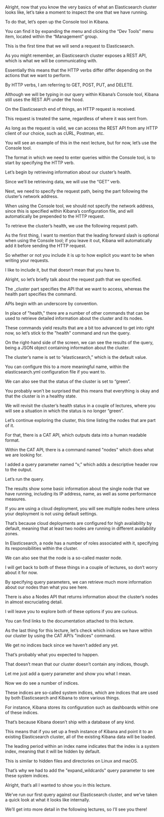 Alright, now that you know the very basics of what an Elasticsearch cluster looks like, let’s take a moment to inspect the one that we have running.

To do that, let’s open up the Console tool in Kibana.

You can find it by expanding the menu and clicking the “Dev Tools” menu item, located within the “Management” group.

This is the first time that we will send a request to Elasticsearch.

As you might remember, an Elasticsearch cluster exposes a REST API, which is what we will be communicating with.

Essentially this means that the HTTP verbs differ differ depending on the actions that we want to perform.

By HTTP verbs, I am referring to GET, POST, PUT, and DELETE.

Although we will be typing in our query within Kibana’s Console tool, Kibana still uses the REST API under the hood.

On the Elasticsearch end of things, an HTTP request is received.

This request is treated the same, regardless of where it was sent from.

As long as the request is valid, we can access the REST API from any HTTP client of our choice, such as cURL, Postman, etc.

You will see an example of this in the next lecture, but for now, let’s use the Console tool.

The format in which we need to enter queries within the Console tool, is to start by specifying the HTTP verb.

Let’s begin by retrieving information about our cluster’s health.

Since we’ll be retrieving data, we will use the “GET” verb.

Next, we need to specify the request path, being the part following the cluster’s network address.

When using the Console tool, we should not specify the network address, since this is specified within Kibana’s  configuration file, and will automatically be prepended to the HTTP request.

To retrieve the cluster’s health, we use the following request path.

As the first thing, I want to mention that the leading forward slash is optional when using the Console tool; if you leave it out, Kibana will automatically add it before sending the HTTP request.

So whether or not you include it is up to how explicit you want to be when writing your requests.

I like to include it, but that doesn’t mean that you have to.

Alright, so let’s briefly talk about the request path that we specified.

The _cluster part specifies the API that we want to access, whereas the health part specifies the command.

APIs begin with an underscore by convention.

In place of "health," there are a number of other commands that can be used to retrieve detailed information about the cluster and its nodes.

These commands yield results that are a bit too advanced to get into right now, so let’s stick to the "health" command and run the query.

On the right-hand side of the screen, we can see the results of the query, being a JSON object containing information about the cluster.

The cluster’s name is set to “elasticsearch,” which is the default value.

You can configure this to a more meaningful name, within the elasticsearch.yml configuration file if you want to.

We can also see that the status of the cluster is set to “green”.

You probably won’t be surprised that this means that everything is okay and that the cluster is in a healthy state.

We will revisit the cluster’s health status in a couple of lectures, where you will see a situation in which the status is no longer “green”.

Let’s continue exploring the cluster, this time listing the nodes that are part of it.

For that, there is a CAT API, which outputs data into a human readable format.

Within the CAT API, there is a command named "nodes" which does what we are looking for.

I added a query parameter named “v,” which adds a descriptive header row to the output.

Let’s run the query.

The results show some basic information about the single node that we have running, including its IP address, name, as well as some performance measures.

If you are using a cloud deployment, you will see multiple nodes here unless your deployment is not using default settings.

That’s because cloud deployments are configured for high availability by default, meaning that at least two nodes are running in different availability zones.

In Elasticsearch, a node has a number of roles associated with it, specifying its responsibilities within the cluster.

We can also see that the node is a so-called master node.

I will get back to both of these things in a couple of lectures, so don’t worry about it for now.

By specifying query parameters, we can retrieve much more information about our nodes than what you see here.

There is also a Nodes API that returns information about the cluster’s nodes in almost excruciating detail.

I will leave you to explore both of these options if you are curious.

You can find links to the documentation attached to this lecture.

As the last thing for this lecture, let’s check which indices we have within our cluster by using the CAT API’s "indices" command.

We get no indices back since we haven’t added any yet.

That’s probably what you expected to happen.

That doesn’t mean that our cluster doesn’t contain any indices, though.

Let me just add a query parameter and show you what I mean.

Now we do see a number of indices.

These indices are so-called system indices, which are indices that are used by both Elasticsearch and Kibana to store various things.

For instance, Kibana stores its configuration such as dashboards within one of these indices.

That’s because Kibana doesn’t ship with a database of any kind.

This means that if you set up a fresh instance of Kibana and point it to an existing Elasticsearch cluster, all of the existing Kibana data will be loaded.

The leading period within an index name indicates that the index is a system index, meaning that it will be hidden by default.

This is similar to hidden files and directories on Linux and macOS.

That’s why we had to add the "expand_wildcards" query parameter to see these system indices.

Alright, that’s all I wanted to show you in this lecture.

We’ve run our first query against our Elasticsearch cluster, and we’ve taken a quick look at what it looks like  internally.

We’ll get into more detail in the following lectures, so I’ll see you there!

